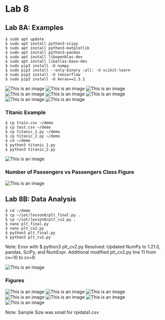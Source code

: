# Lab 8
## Lab 8A: Examples

```ssh
$ sudo apt update
$ sudo apt install python3-scipy
$ sudo apt install python3-matplotlib
$ sudo apt install python3-pandas
$ sudo apt install libopenblas-dev
$ sudo apt install libatlas-base-dev
$ sudo pip3 install -U numpy
$ sudo pip3 install --only-binary :all: -U scikit-learn
$ sudo pip3 install -U tensorflow
$ sudo pip3 install -U keras==2.3.1
```
![This is an image](https://github.com/Arif12467/Design-6-AIA/blob/881f3979a13f928acd4b0837c5fa3374d19f3dd7/Lab%208/Photos/Lab%208A%201.png)
![This is an image](https://github.com/Arif12467/Design-6-AIA/blob/881f3979a13f928acd4b0837c5fa3374d19f3dd7/Lab%208/Photos/Lab%208A%202.png)
![This is an image](https://github.com/Arif12467/Design-6-AIA/blob/881f3979a13f928acd4b0837c5fa3374d19f3dd7/Lab%208/Photos/Lab%208A%203.png)
![This is an image](https://github.com/Arif12467/Design-6-AIA/blob/881f3979a13f928acd4b0837c5fa3374d19f3dd7/Lab%208/Photos/Lab%208A%204.png)
![This is an image](https://github.com/Arif12467/Design-6-AIA/blob/881f3979a13f928acd4b0837c5fa3374d19f3dd7/Lab%208/Photos/Lab%208A%205.png)
![This is an image](https://github.com/Arif12467/Design-6-AIA/blob/881f3979a13f928acd4b0837c5fa3374d19f3dd7/Lab%208/Photos/Lab%208A%206.png)
![This is an image](https://github.com/Arif12467/Design-6-AIA/blob/881f3979a13f928acd4b0837c5fa3374d19f3dd7/Lab%208/Photos/Lab%208A%207.png)
![This is an image](https://github.com/Arif12467/Design-6-AIA/blob/881f3979a13f928acd4b0837c5fa3374d19f3dd7/Lab%208/Photos/Lab%208A%209.png)


### Titanic Example
```ssh
$ cp train.csv ~/demo
$ cp test.csv ~/demo
$ cp titanic_1.py ~/demo
$ cp titanic_2.py ~/demo
$ cd ~/demo
$ python3 titanic_1.py
$ python3 titanic_2.py
```
![This is an image](https://github.com/Arif12467/Design-6-AIA/blob/881f3979a13f928acd4b0837c5fa3374d19f3dd7/Lab%208/Photos/Lab%208A%20titanic.png)

### Number of Passengers vs Passengers Class Figure
![This is an image](https://github.com/Arif12467/Design-6-AIA/blob/881f3979a13f928acd4b0837c5fa3374d19f3dd7/Lab%208/Photos/Figure_1_titanic.png)


## Lab 8B: Data Analysis

```ssh
$ cd ~/demo
$ cp ~/iot/lesson8/plt_final.py .
$ cp ~/iot/lesson8/plt_cv2.py .
$ nano plt_final.py
$ nano plt_cv2.py
$ python3 plt_final.py
$ python3 plt_cv2.py 
```
Note: Error with $ python3 plt_cv2.py
Resolved: Updated NumPy to 1.21.0, pandas, SciPy, and NumExpr. Additional modified plt_cv2.py line 11 from cv=10 to cv=9.

![This is an image](https://github.com/Arif12467/Design-6-AIA/blob/881f3979a13f928acd4b0837c5fa3374d19f3dd7/Lab%208/Photos/Lab%208B%201.png)

### Figures
![This is an image](https://github.com/Arif12467/Design-6-AIA/blob/2cc6a0fbf8446eaa53b285e7bf4b3368729c4095/Lab%208/Photos/Figure_1.png)
![This is an image](https://github.com/Arif12467/Design-6-AIA/blob/2cc6a0fbf8446eaa53b285e7bf4b3368729c4095/Lab%208/Photos/Figure_2.png)
![This is an image](https://github.com/Arif12467/Design-6-AIA/blob/2cc6a0fbf8446eaa53b285e7bf4b3368729c4095/Lab%208/Photos/Figure_3.png)
![This is an image](https://github.com/Arif12467/Design-6-AIA/blob/2cc6a0fbf8446eaa53b285e7bf4b3368729c4095/Lab%208/Photos/Figure_4.png)
![This is an image](https://github.com/Arif12467/Design-6-AIA/blob/2cc6a0fbf8446eaa53b285e7bf4b3368729c4095/Lab%208/Photos/Figure_5.png)
![This is an image](https://github.com/Arif12467/Design-6-AIA/blob/2cc6a0fbf8446eaa53b285e7bf4b3368729c4095/Lab%208/Photos/Figure_6.png)
![This is an image](https://github.com/Arif12467/Design-6-AIA/blob/f5c3b9c471f07de5dda93f8b2b79140fd9bf2ac6/Lab%208/Photos/Figure_7.png)

Note: Sample Size was small for rpidata1.csv
